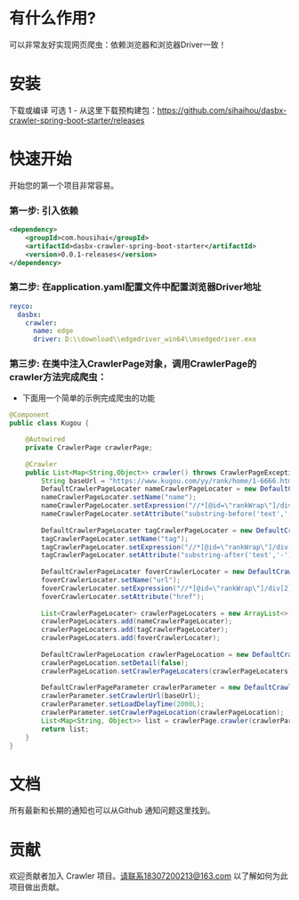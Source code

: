 # 有什么作用?
  可以非常友好实现网页爬虫：依赖浏览器和浏览器Driver一致！
  
# 安装
  下载或编译
  可选 1 - 从这里下载预构建包：https://github.com/sihaihou/dasbx-crawler-spring-boot-starter/releases
  
# 快速开始
  开始您的第一个项目非常容易。

### 第一步: 引入依赖
      
```xml
<dependency>
    <groupId>com.housihai</groupId>
    <artifactId>dasbx-crawler-spring-boot-starter</artifactId>
    <version>0.0.1-releases</version>
</dependency>
```

### 第二步: 在application.yaml配置文件中配置浏览器Driver地址
```yaml
reyco:
  dasbx:
    crawler: 
      name: edge
      driver: D:\\download\\edgedriver_win64\\msedgedriver.exe
```

### 第三步: 在类中注入CrawlerPage对象，调用CrawlerPage的crawler方法完成爬虫：
  -  下面用一个简单的示例完成爬虫的功能
```java
@Component
public class Kugou {

	@Autowired
	private CrawlerPage crawlerPage;
	
	@Crawler
	public List<Map<String,Object>> crawler() throws CrawlerPageException{
		String baseUrl = "https://www.kugou.com/yy/rank/home/1-6666.html?from=rank";
		DefaultCrawlerPageLocater nameCrawlerPageLocater = new DefaultCrawlerPageLocater();
		nameCrawlerPageLocater.setName("name");
		nameCrawlerPageLocater.setExpression("//*[@id=\"rankWrap\"]/div[2]/ul/li/a");
		nameCrawlerPageLocater.setAttribute("substring-before('text','-')");
		
		DefaultCrawlerPageLocater tagCrawlerPageLocater = new DefaultCrawlerPageLocater();
		tagCrawlerPageLocater.setName("tag");
		tagCrawlerPageLocater.setExpression("//*[@id=\"rankWrap\"]/div[2]/ul/li/a");
		tagCrawlerPageLocater.setAttribute("substring-after('text','-')");
		
		DefaultCrawlerPageLocater foverCrawlerLocater = new DefaultCrawlerPageLocater();
		foverCrawlerLocater.setName("url");
		foverCrawlerLocater.setExpression("//*[@id=\"rankWrap\"]/div[2]/ul/li/a");
		foverCrawlerLocater.setAttribute("href");
		
		List<CrawlerPageLocater> crawlerPageLocaters = new ArrayList<>();
		crawlerPageLocaters.add(nameCrawlerPageLocater);
		crawlerPageLocaters.add(tagCrawlerPageLocater);
		crawlerPageLocaters.add(foverCrawlerLocater);
		
		DefaultCrawlerPageLocation crawlerPageLocation = new DefaultCrawlerPageLocation();
		crawlerPageLocation.setDetail(false);
		crawlerPageLocation.setCrawlerPageLocaters(crawlerPageLocaters);
		
		DefaultCrawlerPageParameter crawlerParameter = new DefaultCrawlerPageParameter();
		crawlerParameter.setCrawlerUrl(baseUrl);
		crawlerParameter.setLoadDelayTime(2000L);
		crawlerParameter.setCrawlerPageLocation(crawlerPageLocation);
		List<Map<String, Object>> list = crawlerPage.crawler(crawlerParameter);
		return list;
	}
}
```
# 文档
所有最新和长期的通知也可以从Github 通知问题这里找到。

# 贡献
欢迎贡献者加入 Crawler 项目。请联系18307200213@163.com 以了解如何为此项目做出贡献。



